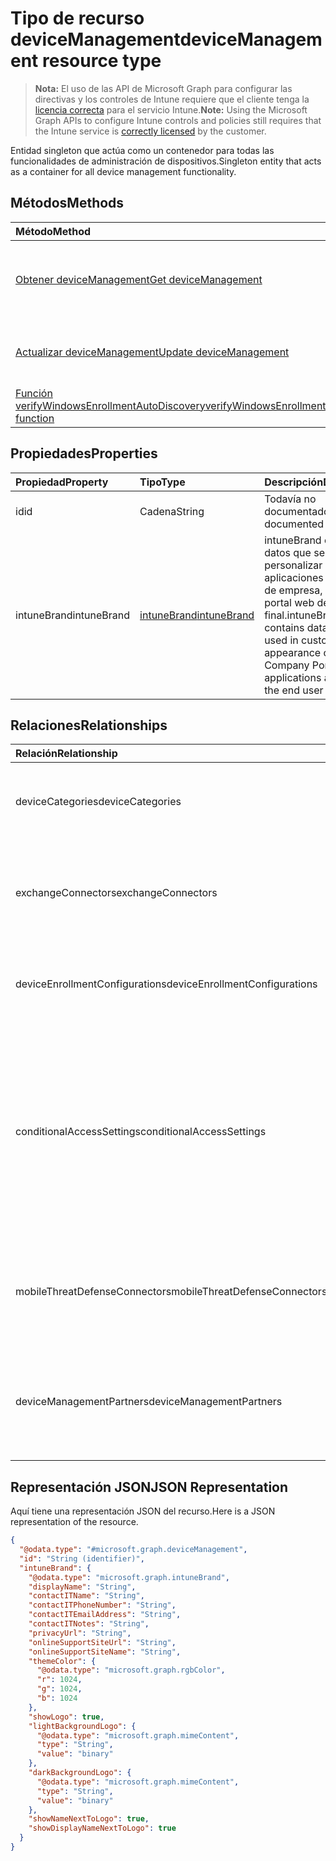 # <a name="devicemanagement-resource-type"></a><span data-ttu-id="545d3-101">Tipo de recurso deviceManagement</span><span class="sxs-lookup"><span data-stu-id="545d3-101">deviceManagement resource type</span></span>

> <span data-ttu-id="545d3-102">**Nota:** El uso de las API de Microsoft Graph para configurar las directivas y los controles de Intune requiere que el cliente tenga la [licencia correcta](https://go.microsoft.com/fwlink/?linkid=839381) para el servicio Intune.</span><span class="sxs-lookup"><span data-stu-id="545d3-102">**Note:** Using the Microsoft Graph APIs to configure Intune controls and policies still requires that the Intune service is [correctly licensed](https://go.microsoft.com/fwlink/?linkid=839381) by the customer.</span></span>

<span data-ttu-id="545d3-103">Entidad singleton que actúa como un contenedor para todas las funcionalidades de administración de dispositivos.</span><span class="sxs-lookup"><span data-stu-id="545d3-103">Singleton entity that acts as a container for all device management functionality.</span></span>
## <a name="methods"></a><span data-ttu-id="545d3-104">Métodos</span><span class="sxs-lookup"><span data-stu-id="545d3-104">Methods</span></span>
|<span data-ttu-id="545d3-105">Método</span><span class="sxs-lookup"><span data-stu-id="545d3-105">Method</span></span>|<span data-ttu-id="545d3-106">Tipo de valor devuelto</span><span class="sxs-lookup"><span data-stu-id="545d3-106">Return Type</span></span>|<span data-ttu-id="545d3-107">Descripción</span><span class="sxs-lookup"><span data-stu-id="545d3-107">Description</span></span>|
|:---|:---|:---|
|[<span data-ttu-id="545d3-108">Obtener deviceManagement</span><span class="sxs-lookup"><span data-stu-id="545d3-108">Get deviceManagement</span></span>](../api/intune_onboarding_devicemanagement_get.md)|[<span data-ttu-id="545d3-109">deviceManagement</span><span class="sxs-lookup"><span data-stu-id="545d3-109">deviceManagement</span></span>](../resources/intune_onboarding_devicemanagement.md)|<span data-ttu-id="545d3-110">Lea las propiedades y las relaciones del objeto [deviceManagement](../resources/intune_onboarding_devicemanagement.md).</span><span class="sxs-lookup"><span data-stu-id="545d3-110">Read properties and relationships of [plannerTaskDetails](../resources/intune_onboarding_devicemanagement.md) object.</span></span>|
|[<span data-ttu-id="545d3-111">Actualizar deviceManagement</span><span class="sxs-lookup"><span data-stu-id="545d3-111">Update deviceManagement</span></span>](../api/intune_onboarding_devicemanagement_update.md)|[<span data-ttu-id="545d3-112">deviceManagement</span><span class="sxs-lookup"><span data-stu-id="545d3-112">deviceManagement</span></span>](../resources/intune_onboarding_devicemanagement.md)|<span data-ttu-id="545d3-113">Actualice las propiedades de un objeto [deviceManagement](../resources/intune_onboarding_devicemanagement.md).</span><span class="sxs-lookup"><span data-stu-id="545d3-113">Update the properties of a [calendar](../resources/intune_onboarding_devicemanagement.md) object.</span></span>|
|[<span data-ttu-id="545d3-114">Función verifyWindowsEnrollmentAutoDiscovery</span><span class="sxs-lookup"><span data-stu-id="545d3-114">verifyWindowsEnrollmentAutoDiscovery function</span></span>](../api/intune_onboarding_devicemanagement_verifywindowsenrollmentautodiscovery.md)|<span data-ttu-id="545d3-115">Booleano</span><span class="sxs-lookup"><span data-stu-id="545d3-115">Boolean</span></span>|<span data-ttu-id="545d3-116">Todavía no documentado</span><span class="sxs-lookup"><span data-stu-id="545d3-116">Not yet documented</span></span>|

## <a name="properties"></a><span data-ttu-id="545d3-117">Propiedades</span><span class="sxs-lookup"><span data-stu-id="545d3-117">Properties</span></span>
|<span data-ttu-id="545d3-118">Propiedad</span><span class="sxs-lookup"><span data-stu-id="545d3-118">Property</span></span>|<span data-ttu-id="545d3-119">Tipo</span><span class="sxs-lookup"><span data-stu-id="545d3-119">Type</span></span>|<span data-ttu-id="545d3-120">Descripción</span><span class="sxs-lookup"><span data-stu-id="545d3-120">Description</span></span>|
|:---|:---|:---|
|<span data-ttu-id="545d3-121">id</span><span class="sxs-lookup"><span data-stu-id="545d3-121">id</span></span>|<span data-ttu-id="545d3-122">Cadena</span><span class="sxs-lookup"><span data-stu-id="545d3-122">String</span></span>|<span data-ttu-id="545d3-123">Todavía no documentado</span><span class="sxs-lookup"><span data-stu-id="545d3-123">Not yet documented</span></span>|
|<span data-ttu-id="545d3-124">intuneBrand</span><span class="sxs-lookup"><span data-stu-id="545d3-124">intuneBrand</span></span>|[<span data-ttu-id="545d3-125">intuneBrand</span><span class="sxs-lookup"><span data-stu-id="545d3-125">intuneBrand</span></span>](../resources/intune_onboarding_intunebrand.md)|<span data-ttu-id="545d3-126">intuneBrand contiene datos que se usan para personalizar las aplicaciones del Portal de empresa, así como el portal web del usuario final.</span><span class="sxs-lookup"><span data-stu-id="545d3-126">intuneBrand contains data which is used in customizing the appearance of the Company Portal applications as well as the end user web portal.</span></span>|

## <a name="relationships"></a><span data-ttu-id="545d3-127">Relaciones</span><span class="sxs-lookup"><span data-stu-id="545d3-127">Relationships</span></span>
|<span data-ttu-id="545d3-128">Relación</span><span class="sxs-lookup"><span data-stu-id="545d3-128">Relationship</span></span>|<span data-ttu-id="545d3-129">Tipo</span><span class="sxs-lookup"><span data-stu-id="545d3-129">Type</span></span>|<span data-ttu-id="545d3-130">Descripción</span><span class="sxs-lookup"><span data-stu-id="545d3-130">Description</span></span>|
|:---|:---|:---|
|<span data-ttu-id="545d3-131">deviceCategories</span><span class="sxs-lookup"><span data-stu-id="545d3-131">deviceCategories</span></span>|<span data-ttu-id="545d3-132">Colección [deviceCategory](../resources/intune_onboarding_devicecategory.md)</span><span class="sxs-lookup"><span data-stu-id="545d3-132">[deviceCategory](../resources/intune_onboarding_devicecategory.md) collection</span></span>|<span data-ttu-id="545d3-133">La lista de categorías de dispositivo con el espacio empresarial.</span><span class="sxs-lookup"><span data-stu-id="545d3-133">The list of device categories with the tenant.</span></span>|
|<span data-ttu-id="545d3-134">exchangeConnectors</span><span class="sxs-lookup"><span data-stu-id="545d3-134">exchangeConnectors</span></span>|<span data-ttu-id="545d3-135">Colección [deviceManagementExchangeConnector](../resources/intune_onboarding_devicemanagementexchangeconnector.md)</span><span class="sxs-lookup"><span data-stu-id="545d3-135">[deviceManagementExchangeConnector](../resources/intune_onboarding_devicemanagementexchangeconnector.md) collection</span></span>|<span data-ttu-id="545d3-136">La lista de conectores de Exchange configurados por el espacio empresarial.</span><span class="sxs-lookup"><span data-stu-id="545d3-136">The list of Exchange Connectors configured by the tenant.</span></span>|
|<span data-ttu-id="545d3-137">deviceEnrollmentConfigurations</span><span class="sxs-lookup"><span data-stu-id="545d3-137">deviceEnrollmentConfigurations</span></span>|<span data-ttu-id="545d3-138">Colección [deviceEnrollmentConfiguration](../resources/intune_onboarding_deviceenrollmentconfiguration.md)</span><span class="sxs-lookup"><span data-stu-id="545d3-138">[deviceEnrollmentConfiguration](../resources/intune_onboarding_deviceenrollmentconfiguration.md) collection</span></span>|<span data-ttu-id="545d3-139">La lista de configuraciones de la inscripción de dispositivos</span><span class="sxs-lookup"><span data-stu-id="545d3-139">The list of device enrollment configurations</span></span>|
|<span data-ttu-id="545d3-140">conditionalAccessSettings</span><span class="sxs-lookup"><span data-stu-id="545d3-140">conditionalAccessSettings</span></span>|[<span data-ttu-id="545d3-141">onPremisesConditionalAccessSettings</span><span class="sxs-lookup"><span data-stu-id="545d3-141">onpremisesConditionalAccessSettings</span></span>](../resources/intune_onboarding_onpremisesconditionalaccesssettings.md)|<span data-ttu-id="545d3-142">La configuración de acceso condicional local de Exchange.</span><span class="sxs-lookup"><span data-stu-id="545d3-142">The Exchange on premises conditional access settings.</span></span> <span data-ttu-id="545d3-143">El acceso condicional local requiere que los dispositivos estén inscritos y sean compatibles para tener acceso al correo</span><span class="sxs-lookup"><span data-stu-id="545d3-143">On premises conditional access will require devices to be both enrolled and compliant for mail access</span></span>|
|<span data-ttu-id="545d3-144">mobileThreatDefenseConnectors</span><span class="sxs-lookup"><span data-stu-id="545d3-144">mobileThreatDefenseConnectors</span></span>|<span data-ttu-id="545d3-145">Colección [mobileThreatDefenseConnector](../resources/intune_onboarding_mobilethreatdefenseconnector.md)</span><span class="sxs-lookup"><span data-stu-id="545d3-145">[mobileThreatDefenseConnector](../resources/intune_onboarding_mobilethreatdefenseconnector.md) collection</span></span>|<span data-ttu-id="545d3-146">La lista de conectores de Mobile Threat Defense configurados por el espacio empresarial.</span><span class="sxs-lookup"><span data-stu-id="545d3-146">The list of Mobile threat Defense connectors configured by the tenant.</span></span>|
|<span data-ttu-id="545d3-147">deviceManagementPartners</span><span class="sxs-lookup"><span data-stu-id="545d3-147">deviceManagementPartners</span></span>|<span data-ttu-id="545d3-148">Colección [deviceManagementPartner](../resources/intune_onboarding_devicemanagementpartner.md)</span><span class="sxs-lookup"><span data-stu-id="545d3-148">[deviceManagementPartner](../resources/intune_onboarding_devicemanagementpartner.md) collection</span></span>|<span data-ttu-id="545d3-149">La lista de partners de administración de dispositivos configurados por el espacio empresarial.</span><span class="sxs-lookup"><span data-stu-id="545d3-149">The list of Device Management Partners configured by the tenant.</span></span>|

## <a name="json-representation"></a><span data-ttu-id="545d3-150">Representación JSON</span><span class="sxs-lookup"><span data-stu-id="545d3-150">JSON Representation</span></span>
<span data-ttu-id="545d3-151">Aquí tiene una representación JSON del recurso.</span><span class="sxs-lookup"><span data-stu-id="545d3-151">Here is a JSON representation of the resource.</span></span>
<!-- {
  "blockType": "resource",
  "keyProperty": "id",
  "@odata.type": "microsoft.graph.deviceManagement"
}
-->
``` json
{
  "@odata.type": "#microsoft.graph.deviceManagement",
  "id": "String (identifier)",
  "intuneBrand": {
    "@odata.type": "microsoft.graph.intuneBrand",
    "displayName": "String",
    "contactITName": "String",
    "contactITPhoneNumber": "String",
    "contactITEmailAddress": "String",
    "contactITNotes": "String",
    "privacyUrl": "String",
    "onlineSupportSiteUrl": "String",
    "onlineSupportSiteName": "String",
    "themeColor": {
      "@odata.type": "microsoft.graph.rgbColor",
      "r": 1024,
      "g": 1024,
      "b": 1024
    },
    "showLogo": true,
    "lightBackgroundLogo": {
      "@odata.type": "microsoft.graph.mimeContent",
      "type": "String",
      "value": "binary"
    },
    "darkBackgroundLogo": {
      "@odata.type": "microsoft.graph.mimeContent",
      "type": "String",
      "value": "binary"
    },
    "showNameNextToLogo": true,
    "showDisplayNameNextToLogo": true
  }
}
```



